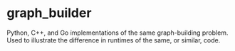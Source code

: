 # graph_builder

Python, C++, and Go implementations of the same graph-building problem. Used to illustrate the difference in runtimes of the same, or similar, code.
